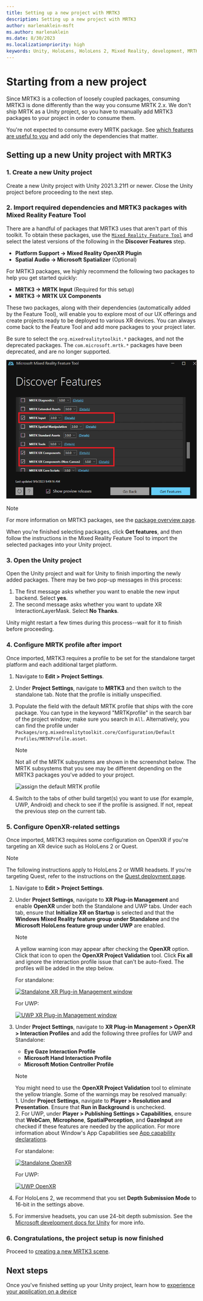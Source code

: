 ```yaml
---
title: Setting up a new project with MRTK3
description: Setting up a new project with MRTK3
author: marlenaklein-msft
ms.author: marlenaklein
ms.date: 8/30/2023
ms.localizationpriority: high
keywords: Unity, HoloLens, HoloLens 2, Mixed Reality, development, MRTK3, initial setup, setup, Mixed Reality Toolkit, MRTK
---
```


# Starting from a new project

Since MRTK3 is a collection of loosely coupled packages, consuming MRTK3 is done differently than the way you consume MRTK 2.x. We don't ship MRTK as a Unity project, so you have to manually add MRTK3 packages to your project in order to consume them.

You're not expected to consume every MRTK package. See [which features are useful to you](../../packages/packages-overview.md) and add only the dependencies that matter.

## Setting up a new Unity project with MRTK3

### 1. Create a new Unity project

Create a new Unity project with Unity 2021.3.21f1 or newer. Close the Unity project before proceeding to the next step.

### 2. Import required dependencies and MRTK3 packages with Mixed Reality Feature Tool

There are a handful of packages that MRTK3 uses that aren't part of this toolkit. To obtain these packages, use the [`Mixed Reality Feature Tool`](/windows/mixed-reality/develop/unity/welcome-to-mr-feature-tool) and select the latest versions of the following in the **Discover Features** step.

- **Platform Support → Mixed Reality OpenXR Plugin**
- **Spatial Audio → Microsoft Spatializer** (Optional)

For MRTK3 packages, we highly recommend the following two packages to help you get started quickly:

- **MRTK3 → MRTK Input** (Required for this setup)
- **MRTK3 → MRTK UX Components**

These two packages, along with their dependencies (automatically added by the Feature Tool), will enable you to explore most of our UX offerings and create projects ready to be deployed to various XR devices. You can always come back to the Feature Tool and add more packages to your project later.

Be sure to select the `org.mixedrealitytoolkit.*` packages, and not the deprecated packages. The `com.microsoft.mrtk.*` packages have been deprecated, and are no longer supported.

![Selecting the default MRTK3 packages in Microsoft's Mixed Reality Feature Tool](../../images/mrtk3-featuretool-setup-packages.png)

> [!NOTE]
> For more information on MRTK3 packages, see the [package overview page](../../packages/packages-overview.md).

When you're finished selecting packages, click **Get features**, and then follow the instructions in the Mixed Reality Feature Tool to import the selected packages into your Unity project.

### 3. Open the Unity project

Open the Unity project and wait for Unity to finish importing the newly added packages. There may be two pop-up messages in this process:

1. The first message asks whether you want to enable the new input backend. Select **yes**.
1. The second message asks whether you want to update XR InteractionLayerMask. Select **No Thanks**.

Unity might restart a few times during this process--wait for it to finish before proceeding.

### 4. Configure MRTK profile after import

Once imported, MRTK3 requires a profile to be set for the standalone target platform and each additional target platform.

1. Navigate to **Edit > Project Settings**.
1. Under **Project Settings**, navigate to **MRTK3** and then switch to the standalone tab. Note that the profile is initially unspecified.
1. Populate the field with the default MRTK profile that ships with the core package. You can type in the keyword "MRTKprofile" in the search bar of the project window; make sure you search in `All`. Alternatively, you can find the profile under `Packages/org.mixedrealitytoolkit.core/Configuration/Default Profiles/MRTKProfile.asset`.
   >[!NOTE]
   > Not all of the MRTK subsystems are shown in the screenshot below. The MRTK subsystems that you see may be different depending on the MRTK3 packages you've added to your project.

   ![assign the default MRTK profile](../../images/mrtk-profile.png)
1. Switch to the tabs of other build target(s) you want to use (for example, UWP, Android) and check to see if the profile is assigned. If not, repeat the previous step on the current tab.

### 5. Configure OpenXR-related settings

Once imported, MRTK3 requires some configuration on OpenXR if you're targeting an XR device such as HoloLens 2 or Quest.

> [!NOTE]
> The following instructions apply to HoloLens 2 or WMR headsets. If you're targeting Quest, refer to the instructions on the [Quest deployment page](../../test-and-deploy/quest-deployment.md#deployment-prerequisites).

1. Navigate to **Edit > Project Settings**.

1. Under **Project Settings**, navigate to **XR Plug-in Management** and enable **OpenXR** under both the Standalone and UWP tabs. Under each tab, ensure that **Initialize XR on Startup** is selected and that the **Windows Mixed Reality feature group under Standalone** and the **Microsoft HoloLens feature group under UWP** are enabled.

    > [!NOTE]
    > A yellow warning icon may appear after checking the **OpenXR** option. Click that icon to open the **OpenXR Project Validation** tool. Click **Fix all** and ignore the interaction profile issue that can't be auto-fixed. The profiles will be added in the step below.

   For standalone:

   [![Standalone XR Plug-in Management window](../../images/standalone-xr-plug-in-management.png)](../../images/standalone-xr-plug-in-management.png)

   For UWP:

   [![UWP XR Plug-in Management window](../../images/uwp-xr-plug-in-management.png)](../../images/uwp-xr-plug-in-management.png)

1. Under **Project Settings**, navigate to **XR Plug-in Management > OpenXR > Interaction Profiles** and add the following three profiles for UWP and Standalone:

    - **Eye Gaze Interaction Profile**
    - **Microsoft Hand Interaction Profile**
    - **Microsoft Motion Controller Profile**

    > [!NOTE]
    > You might need to use the **OpenXR Project Validation** tool to eliminate the yellow triangle. Some of the warnings may be resolved manually: <br/> 1. Under **Project Settings**, navigate to **Player > Resolution and Presentation**. Ensure that **Run in Background** is unchecked. <br/> 2. For UWP, under **Player > Publishing Settings > Capabilities**, ensure that **WebCam**, **Microphone**, **SpatialPerception**, and **GazeInput** are checked if these features are needed by the application.  For more information about Window's App Capabilities see [App capability declarations](/windows/uwp/packaging/app-capability-declarations).

   For standalone:

   [![Standalone OpenXR](../../images/standalone-openxr.png)](../../images/standalone-openxr.png)

   For UWP:

   [![UWP OpenXR](../../images/uwp-openxr.png)](../../images/uwp-openxr.png)

1. For HoloLens 2, we recommend that you set **Depth Submission Mode** to 16-bit in the settings above.
1. For immersive headsets, you can use 24-bit depth submission. See the [Microsoft development docs for Unity](/windows/mixed-reality/develop/unity/recommended-settings-for-unity#enable-depth-buffer-sharing) for more info.

### 6. Congratulations, the project setup is now finished

Proceed to [creating a new MRTK3 scene](../setting-up/setup-new-scene.md).

## Next steps

Once you've finished setting up your Unity project, learn how to [experience your application on a device](../../test-and-deploy/overview.md)
